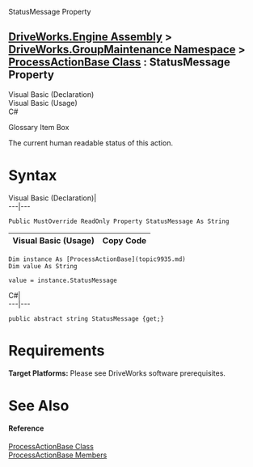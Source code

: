 StatusMessage Property   
  
[DriveWorks.Engine Assembly](topic2156.md) > [DriveWorks.GroupMaintenance Namespace](topic9628.md) > [ProcessActionBase Class](topic9935.md) : StatusMessage Property  
---  
  
Visual Basic (Declaration)    
Visual Basic (Usage)    
C# 

Glossary Item Box

The current human readable status of this action. 

# Syntax

Visual Basic (Declaration)|   
---|---  
      
    
    Public MustOverride ReadOnly Property StatusMessage As String  
  
Visual Basic (Usage)| Copy Code  
---|---  
      
    
    Dim instance As [ProcessActionBase](topic9935.md)
    Dim value As String
     
    value = instance.StatusMessage  
  
C#|   
---|---  
      
    
    public abstract string StatusMessage {get;}  
  
# Requirements

**Target Platforms:** Please see DriveWorks software prerequisites.

# See Also

#### Reference

[ProcessActionBase Class](topic9935.md)   
[ProcessActionBase Members](topic9936.md)


